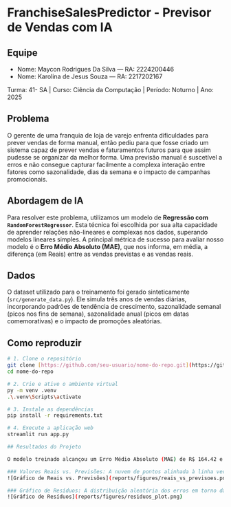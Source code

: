 # FranchiseSalesPredictor - Previsor de Vendas com IA

## Equipe
- Nome: Maycon Rodrigues Da Silva — RA: 2224200446
- Nome: Karolina de Jesus Souza — RA: 2217202167

Turma: 41- SA | Curso: Ciência da Computação | Período: Noturno | Ano: 2025

## Problema
O gerente de uma franquia de loja de varejo enfrenta dificuldades para prever vendas de forma manual, então pediu para que fosse criado um sistema capaz de prever vendas e faturamentos futuros para que assim pudesse se organizar da melhor forma. Uma previsão manual é suscetível a erros e não consegue capturar facilmente a complexa interação entre fatores como sazonalidade, dias da semana e o impacto de campanhas promocionais.


## Abordagem de IA
Para resolver este problema, utilizamos um modelo de **Regressão com `RandomForestRegressor`**. Esta técnica foi escolhida por sua alta capacidade de aprender relações não-lineares e complexas nos dados, superando modelos lineares simples. A principal métrica de sucesso para avaliar nosso modelo é o **Erro Médio Absoluto (MAE)**, que nos informa, em média, a diferença (em Reais) entre as vendas previstas e as vendas reais.

## Dados
O dataset utilizado para o treinamento foi gerado sinteticamente (`src/generate_data.py`). Ele simula três anos de vendas diárias, incorporando padrões de tendência de crescimento, sazonalidade semanal (picos nos fins de semana), sazonalidade anual (picos em datas comemorativas) e o impacto de promoções aleatórias.

## Como reproduzir
```bash
# 1. Clone o repositório
git clone [https://github.com/seu-usuario/nome-do-repo.git](https://github.com/seu-usuario/nome-do-repo.git)
cd nome-do-repo

# 2. Crie e ative o ambiente virtual
py -m venv .venv
.\.venv\Scripts\activate

# 3. Instale as dependências
pip install -r requirements.txt

# 4. Execute a aplicação web
streamlit run app.py

## Resultados do Projeto

O modelo treinado alcançou um Erro Médio Absoluto (MAE) de R$ 164.42 e um Root Mean Squared Error (RMSE) de R$ 269.07 no conjunto de teste. Os gráficos abaixo confirmam a boa performance do modelo.

### Valores Reais vs. Previsões: A nuvem de pontos alinhada à linha vermelha indica alta precisão nas previsões.
![Gráfico de Reais vs. Previsões](reports/figures/reais_vs_previsoes.png)

### Gráfico de Resíduos: A distribuição aleatória dos erros em torno da linha zero mostra que o modelo não possui viés sistemático.
![Gráfico de Resíduos](reports/figures/residuos_plot.png)